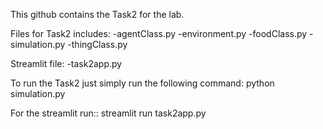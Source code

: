 This github contains the Task2 for the lab.

Files for Task2 includes:
-agentClass.py
-environment.py
-foodClass.py
-simulation.py
-thingClass.py

Streamlit file:
-task2app.py

To run the Task2 just simply run the following command:
python simulation.py

For the streamlit run::
streamlit run task2app.py



